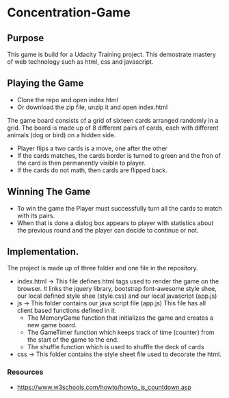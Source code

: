 # Concentration-Game

## Purpose

This game is build for a Udacity Training project. This demostrate mastery of web technology such as html, css and javascript.

## Playing the Game

* Clone the repo and open index.html
* Or download the zip file, unzip it and open index.html

The game board consists of a grid of  sixteen cards arranged randomly in a grid.
The board is made up of 8 different pairs of cards, each with different animals (dog or bird) on a hidden side.

* Player flips a two cards is a move, one after the other
* If the cards matches, the cards border is turned to green and the fron of the card is then permanently visible to player.
* If the cards do not math, then cards are flipped back.

## Winning The Game
* To win the game the Player must successfully turn all the cards to match with its pairs.
* When that is done a dialog box appears to player with statistics about the previous round and the player can decide to continue or not.

## Implementation.
The project is made up of three folder and one file in the repository.
 * index.html -> This file defines html tags used to render the game on the browser. It links the jquery library, bootstrap font-awesome style shee, our local defined style shee (style.css) and our local javascript (app.js)
 * js -> This folder contains our java script file (app.js) This file has all client based functions defined in it.
  	* The MemoryGame function that initializes the game and creates a new game board.
  	* The GameTimer function which keeps track of time (counter) from the start of the game to the end.
  	* The shuffle function which is used to shuffle the deck of cards
  * css -> This folder contains the style sheet file used to decorate the html.

 ### Resources
 * https://www.w3schools.com/howto/howto_js_countdown.asp
